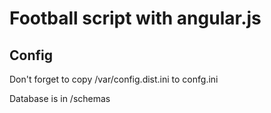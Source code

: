 Football script with angular.js
=========

Config
---------
Don't forget to copy /var/config.dist.ini to confg.ini

Database is in /schemas



